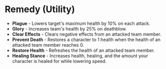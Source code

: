 # Remedy (Utility)

* **Plague** - Lowers target's maximum health by 10% on each attack.
* **Glory** - Increases team's health by 25% on deathblow.
* **Clear Effects** - Clears negative effects from an attacked team member.
* **Prevent Death** - Restores a character to 1 health when the health of an attacked team member reaches 0.
* **Restore Health** - Refreshes the health of an attacked team member.
* **Healing Stance** - Increases health, healing, and the amount your character is healed for while lowering speed.
